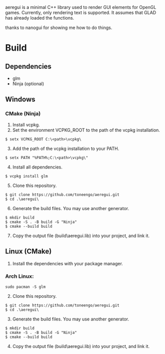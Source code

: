 aeregui is a minimal C++ library used to render GUI elements for OpenGL games.
Currently, only rendering text is supported. It assumes that GLAD has already loaded the functions.

thanks to nanogui for showing me how to do things.

# Build
## Dependencies
- glm
- Ninja (optional)
## Windows
### CMake (Ninja)
1. Install vcpkg.
2. Set the environment VCPKG_ROOT to the path of the vcpkg installation.
```
$ setx VCPKG_ROOT C:\<path>\vcpkg\
```
3. Add the path of the vcpkg installation to your PATH.
```
$ setx PATH "%PATH%;C:\<path>\vcpkg\"
```
4. Install all dependencies.
```
$ vcpkg install glm
```
5. Clone this repository.
```
$ git clone https://github.com/toneengo/aeregui.git
$ cd .\aeregui\
```
6. Generate the build files. You may use another generator.
```
$ mkdir build
$ cmake -S . -B build -G "Ninja"
$ cmake --build build
```
7. Copy the output file (build\aeregui.lib) into your project, and link it.
## Linux (CMake)
1. Install the dependencies with your package manager.
### Arch Linux:
```
sudo pacman -S glm
```
2. Clone this repository.
```
$ git clone https://github.com/toneengo/aeregui.git
$ cd .\aeregui\
```
3. Generate the build files. You may use another generator.
```
$ mkdir build
$ cmake -S . -B build -G "Ninja"
$ cmake --build build
```
4. Copy the output file (build\aeregui.lib) into your project, and link it.
